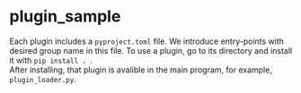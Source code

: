 # plugin_sample

Each plugin includes a `pyproject.toml` file. We introduce entry-points with desired group name in this file.
To use a plugin, go to its directory and install it with `pip install . `.  
After installing, that plugin is avalible in the main program, for example, `plugin_loader.py`.
